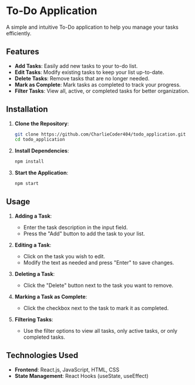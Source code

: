 # To-Do Application

A simple and intuitive To-Do application to help you manage your tasks efficiently.

## Features

- **Add Tasks**: Easily add new tasks to your to-do list.
- **Edit Tasks**: Modify existing tasks to keep your list up-to-date.
- **Delete Tasks**: Remove tasks that are no longer needed.
- **Mark as Complete**: Mark tasks as completed to track your progress.
- **Filter Tasks**: View all, active, or completed tasks for better organization.

## Installation

1. **Clone the Repository**:

   ```bash
   git clone https://github.com/CharlieCoder404/todo_application.git
   cd todo_application
   ```

2. **Install Dependencies**:

   ```bash
   npm install
   ```

3. **Start the Application**:

   ```bash
   npm start
   ```

## Usage

1. **Adding a Task**:
   - Enter the task description in the input field.
   - Press the "Add" button to add the task to your list.

2. **Editing a Task**:
   - Click on the task you wish to edit.
   - Modify the text as needed and press "Enter" to save changes.

3. **Deleting a Task**:
   - Click the "Delete" button next to the task you want to remove.

4. **Marking a Task as Complete**:
   - Click the checkbox next to the task to mark it as completed.

5. **Filtering Tasks**:
   - Use the filter options to view all tasks, only active tasks, or only completed tasks.

## Technologies Used

- **Frontend**: React.js, JavaScript, HTML, CSS
- **State Management**: React Hooks (useState, useEffect)

